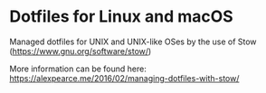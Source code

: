 # Dotfiles for Linux and macOS

Managed dotfiles for UNIX and UNIX-like OSes by the use of Stow (https://www.gnu.org/software/stow/)

More information can be found here: https://alexpearce.me/2016/02/managing-dotfiles-with-stow/
